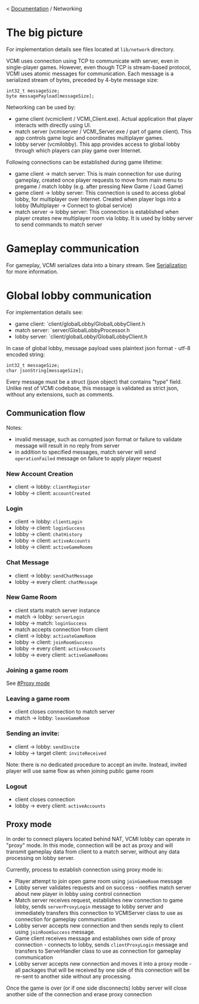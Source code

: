< [Documentation](../Readme.md) / Networking

# The big picture

For implementation details see files located at `lib/network` directory.

VCMI uses connection using TCP to communicate with server, even in single-player games. However, even though TCP is stream-based protocol, VCMI uses atomic messages for communication. Each message is a serialized stream of bytes, preceded by 4-byte message size:
```
int32_t messageSize;
byte messagePayload[messageSize];
```

Networking can be used by:
- game client (vcmiclient / VCMI_Client.exe). Actual application that player interacts with directly using UI.
- match server (vcmiserver / VCMI_Server.exe / part of game client). This app controls game logic and coordinates multiplayer games.
- lobby server (vcmilobby). This app provides access to global lobby through which players can play game over Internet.

Following connections can be established during game lifetime:

- game client -> match server: This is main connection for use during gameplay, created once player requests to move from main menu to pregame / match lobby (e.g. after pressing New Game / Load Game)
- game client -> lobby server: This connection is used to access global lobby, for multiplayer over Internet. Created when player logs into a lobby (Multiplayer -> Connect to global service)
- match server -> lobby server: This connection is established when player creates new multiplayer room via lobby. It is used by lobby server to send commands to match server

# Gameplay communication

For gameplay, VCMI serializes data into a binary stream. See [Serialization](Serialization.md) for more information.

# Global lobby communication

For implementation details see:
- game client: `client/globalLobby/GlobalLobbyClient.h
- match server: `server/GlobalLobbyProcessor.h
- lobby server: `client/globalLobby/GlobalLobbyClient.h

In case of global lobby, message payload uses plaintext json format - utf-8 encoded string:
```
int32_t messageSize;
char jsonString[messageSize];
```

Every message must be a struct (json object) that contains "type" field. Unlike rest of VCMI codebase, this message is validated as strict json, without any extensions, such as comments.

## Communication flow

Notes:
- invalid message, such as corrupted json format or failure to validate message will result in no reply from server
- in addition to specified messages, match server will send `operationFailed` message on failure to apply player request

### New Account Creation

- client -> lobby: `clientRegister`
- lobby -> client: `accountCreated`

### Login 
- client -> lobby: `clientLogin`
- lobby -> client: `loginSuccess`
- lobby -> client: `chatHistory`
- lobby -> client: `activeAccounts`
- lobby -> client: `activeGameRooms`

### Chat Message
- client -> lobby: `sendChatMessage`
- lobby -> every client: `chatMessage`

### New Game Room
- client starts match server instance
- match -> lobby: `serverLogin`
- lobby -> match: `loginSuccess`
- match accepts connection from client
- client -> lobby: `activateGameRoom`
- lobby -> client: `joinRoomSuccess`
- lobby -> every client: `activeAccounts`
- lobby -> every client: `activeGameRooms`

### Joining a game room
See [#Proxy mode](proxy-mode)

### Leaving a game room
- client closes connection to match server
- match -> lobby: `leaveGameRoom`

### Sending an invite:
- client -> lobby: `sendInvite`
- lobby -> target client: `inviteReceived`

Note: there is no dedicated procedure to accept an invite. Instead, invited player will use same flow as when joining public game room

### Logout
- client closes connection
- lobby -> every client: `activeAccounts`

## Proxy mode

In order to connect players located behind NAT, VCMI lobby can operate in "proxy" mode. In this mode, connection will be act as proxy and will transmit gameplay data from client to a match server, without any data processing on lobby server.

Currently, process to establish connection using proxy mode is:
- Player attempt to join open game room using `joinGameRoom` message
- Lobby server validates requests and on success - notifies match server about new player in lobby using control connection
- Match server receives request, establishes new connection to game lobby, sends `serverProxyLogin` message to lobby server and immediately transfers this connection to VCMIServer class to use as connection for gameplay communication
- Lobby server accepts new connection and then sends reply to client using `joinRoomSuccess` message.
- Game client receives message and establishes own side of proxy connection - connects to lobby, sends `clientProxyLogin` message and transfers to ServerHandler class to use as connection for gameplay communication
- Lobby server accepts new connection and moves it into a proxy mode - all packages that will be received by one side of this connection will be re-sent to another side without any processing.

Once the game is over (or if one side disconnects) lobby server will close another side of the connection and erase proxy connection